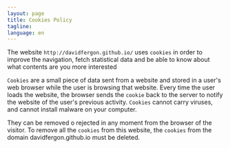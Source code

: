 ```yaml
---
layout: page
title: Cookies Policy
tagline: 
language: en
---
```


The website `http://davidfergon.github.io/` uses `cookies` in order to improve the navigation, fetch statistical data and be able to know about what contents are you more interested

`Cookies` are a small piece of data sent from a website and stored in a user's web browser while the user is browsing that website. Every time the user loads the website, the browser sends the `cookie` back to the server to notify the website of the user's previous activity. `Cookies` cannot carry viruses, and cannot install malware on your computer.

They can be removed o rejected in any moment from the browser of the visitor. To remove all the `cookies` from this website, the `cookies` from the domain davidfergon.github.io must be deleted.